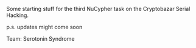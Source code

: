 Some starting stuff for the third NuCypher task on the Cryptobazar Serial Hacking.

p.s. updates might come soon

Team: Serotonin Syndrome
